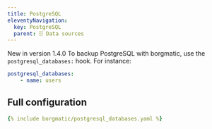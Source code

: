 ```yaml
---
title: PostgreSQL
eleventyNavigation:
  key: PostgreSQL
  parent: 🗄️ Data sources
---
```


<span class="minilink minilink-addedin">New in version 1.4.0</span> To backup
PostgreSQL with borgmatic, use the `postgresql_databases:` hook. For instance:

```yaml
postgresql_databases:
    - name: users
```


## Full configuration

```yaml
{% include borgmatic/postgresql_databases.yaml %}
```
